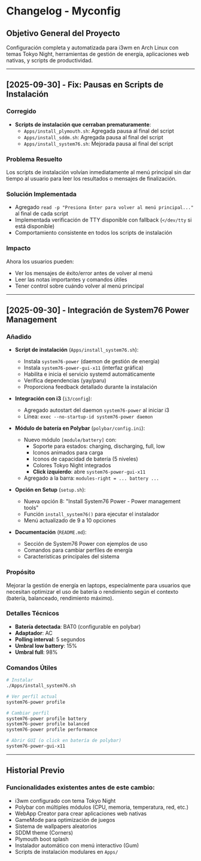 # Changelog - Myconfig

## Objetivo General del Proyecto
Configuración completa y automatizada para i3wm en Arch Linux con temas Tokyo Night, herramientas de gestión de energía, aplicaciones web nativas, y scripts de productividad.

---

## [2025-09-30] - Fix: Pausas en Scripts de Instalación

### Corregido
- **Scripts de instalación que cerraban prematuramente**:
  - `Apps/install_plymouth.sh`: Agregada pausa al final del script
  - `Apps/install_sddm.sh`: Agregada pausa al final del script  
  - `Apps/install_system76.sh`: Mejorada pausa al final del script
  
### Problema Resuelto
Los scripts de instalación volvían inmediatamente al menú principal sin dar tiempo al usuario para leer los resultados o mensajes de finalización.

### Solución Implementada
- Agregado `read -p "Presiona Enter para volver al menú principal..."` al final de cada script
- Implementada verificación de TTY disponible con fallback (`</dev/tty` si está disponible)
- Comportamiento consistente en todos los scripts de instalación

### Impacto
Ahora los usuarios pueden:
- Ver los mensajes de éxito/error antes de volver al menú
- Leer las notas importantes y comandos útiles
- Tener control sobre cuándo volver al menú principal

---

## [2025-09-30] - Integración de System76 Power Management

### Añadido
- **Script de instalación** (`Apps/install_system76.sh`):
  - Instala `system76-power` (daemon de gestión de energía)
  - Instala `system76-power-gui-x11` (interfaz gráfica)
  - Habilita e inicia el servicio systemd automáticamente
  - Verifica dependencias (yay/paru)
  - Proporciona feedback detallado durante la instalación

- **Integración con i3** (`i3/config`):
  - Agregado autostart del daemon `system76-power` al iniciar i3
  - Línea: `exec --no-startup-id system76-power daemon`

- **Módulo de batería en Polybar** (`polybar/config.ini`):
  - Nuevo módulo `[module/battery]` con:
    - Soporte para estados: charging, discharging, full, low
    - Iconos animados para carga
    - Iconos de capacidad de batería (5 niveles)
    - Colores Tokyo Night integrados
    - **Click izquierdo**: abre `system76-power-gui-x11`
  - Agregado a la barra: `modules-right = ... battery ...`

- **Opción en Setup** (`setup.sh`):
  - Nueva opción 8: "Install System76 Power - Power management tools"
  - Función `install_system76()` para ejecutar el instalador
  - Menú actualizado de 9 a 10 opciones

- **Documentación** (`README.md`):
  - Sección de System76 Power con ejemplos de uso
  - Comandos para cambiar perfiles de energía
  - Características principales del sistema

### Propósito
Mejorar la gestión de energía en laptops, especialmente para usuarios que necesitan optimizar el uso de batería o rendimiento según el contexto (batería, balanceado, rendimiento máximo).

### Detalles Técnicos
- **Batería detectada**: BAT0 (configurable en polybar)
- **Adaptador**: AC
- **Polling interval**: 5 segundos
- **Umbral low battery**: 15%
- **Umbral full**: 98%

### Comandos Útiles
```bash
# Instalar
./Apps/install_system76.sh

# Ver perfil actual
system76-power profile

# Cambiar perfil
system76-power profile battery
system76-power profile balanced
system76-power profile performance

# Abrir GUI (o click en batería de polybar)
system76-power-gui-x11
```

---

## Historial Previo

### Funcionalidades existentes antes de este cambio:
- i3wm configurado con tema Tokyo Night
- Polybar con múltiples módulos (CPU, memoria, temperatura, red, etc.)
- WebApp Creator para crear aplicaciones web nativas
- GameMode para optimización de juegos
- Sistema de wallpapers aleatorios
- SDDM theme (Corners)
- Plymouth boot splash
- Instalador automático con menú interactivo (Gum)
- Scripts de instalación modulares en `Apps/`
